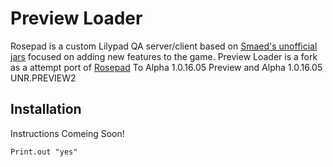 # Preview Loader

Rosepad is a custom Lilypad QA server/client based on [Smaed's unofficial jars](https://github.com/AlphaVerUnofficialJars)
focused on adding new features to the game.
Preview Loader is a fork as a attempt port of [Rosepad](https://github.com/RosepadMC/Rosepad) To
Alpha 1.0.16.05 Preview and Alpha 1.0.16.05 UNR.PREVIEW2 

## Installation

Instructions Comeing Soon!

`Print.out "yes"`
